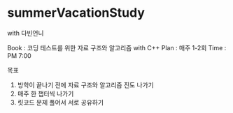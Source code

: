 # summerVacationStudy
with 다빈언니

Book : 코딩 테스트를 위한 자료 구조와 알고리즘 with C++
Plan : 매주 1-2회
Time : PM 7:00

목표
1. 방학이 끝나기 전에 자료 구조와 알고리즘 진도 나가기
2. 매주 한 챕터씩 나가기
3. 릿코드 문제 풀어서 서로 공유하기
